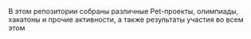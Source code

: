 В этом репозитории собраны различные Pet-проекты, олимпиады, хакатоны и прочие активности, а также результаты участия во всем этом
